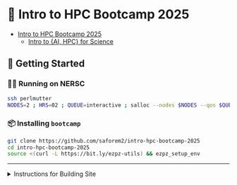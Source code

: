 # 🤖 Intro to HPC Bootcamp 2025

- [Intro to HPC Bootcamp 2025](https://intro-hpc-bootcamp.alcf.anl.gov/)
  - [Intro to {AI, HPC} for Science](https://saforem2.github.io/intro-hpc-bootcamp-2025)

## 🐣 Getting Started

### 🏃‍♂️ Running on NERSC

```bash
ssh perlmutter
NODES=2 ; HRS=02 ; QUEUE=interactive ; salloc --nodes $NODES --qos $QUEUE --time $HRS:30:00 -C 'gpu' --gpus=$(( 4 * NODES )) -A m4388_g
```

### 📦 Installing `bootcamp`

```bash
git clone https://github.com/saforem2/intro-hpc-bootcamp-2025
cd intro-hpc-bootcamp-2025
source <(curl -L https://bit.ly/ezpz-utils) && ezpz_setup_env
```

---

<details closed><summary>Instructions for Building Site</summary>

## Instructions for Building Site

1. [Install Quarto](https://quarto.org/docs/download/)
2. Clone the repository:

   ```bash
   git clone --filter=tree:0 https://github.com/saforem2/intro-hpc-bootcamp-2025
   cd intro-hpc-bootcamp-2025 
   ```

3. Create a virtual environment:

   (see [uv](https://docs.astral.sh/uv/) for details on `uv`)

   ```bash
   uv venv --python=3.13
   source .venv/bin/activate
   uv pip install jupyter-cache ipykernel matplotlib torch torchvision torchdata torchinfo rich ptpython euporie deepspeed mpi4py bertviz "git+https://github.com/saforem2/ezpz[dev]" "git+https://github.com/saforem2/wordplay"
   python3 -m wordplay.prepare
   python3 -m ipykernel install --sys-prefix
   ```

4. Install `mcanouil/quarto-iconify`:

    ```bash
    quarto add mcanouil/quarto-iconify
    ```


5. Build the site:

   ```bash
   quarto preview content
   ```

</details>
